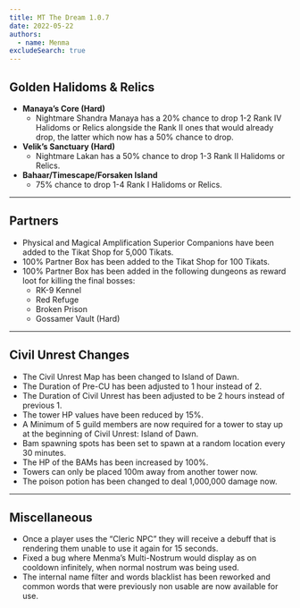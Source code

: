 ```yaml
---
title: MT The Dream 1.0.7
date: 2022-05-22
authors:
  - name: Menma
excludeSearch: true
---
```


## Golden Halidoms & Relics
- **Manaya’s Core (Hard)**
  - Nightmare Shandra Manaya has a 20% chance to drop 1-2 Rank IV Halidoms or Relics alongside the Rank II ones that would already drop, the latter which now has a 50% chance to drop.
- **Velik’s Sanctuary (Hard)**
  - Nightmare Lakan has a 50% chance to drop 1-3 Rank II Halidoms or Relics.
- **Bahaar/Timescape/Forsaken Island**
  - 75% chance to drop 1-4 Rank I Halidoms or Relics.

<hr/>

## Partners
- Physical and Magical Amplification Superior Companions have been added to the Tikat Shop for 5,000 Tikats.
- 100% Partner Box has been added to the Tikat Shop for 100 Tikats.
- 100% Partner Box has been added in the following dungeons as reward loot for killing the final bosses:
  - RK-9 Kennel
  - Red Refuge
  - Broken Prison
  - Gossamer Vault (Hard)
        
<hr/>

## Civil Unrest Changes
- The Civil Unrest Map has been changed to Island of Dawn.
- The Duration of Pre-CU has been adjusted to 1 hour instead of 2.
- The Duration of Civil Unrest has been adjusted to be 2 hours instead of previous 1.
- The tower HP values have been reduced by 15%.
- A Minimum of 5 guild members are now required for a tower to stay up at the beginning of Civil Unrest: Island of Dawn.
- Bam spawning spots has been set to spawn at a random location every 30 minutes.
- The HP of the BAMs has been increased by 100%.
- Towers can only be placed 100m away from another tower now.
- The poison potion has been changed to deal 1,000,000 damage now.

<hr/>

## Miscellaneous
- Once a player uses the “Cleric NPC” they will receive a debuff that is rendering them unable to use it again for 15 seconds.
- Fixed a bug where Menma’s Multi-Nostrum would display as on cooldown infinitely, when normal nostrum was being used.
- The internal name filter and words blacklist has been reworked and common words that were previously non usable are now available for use.
